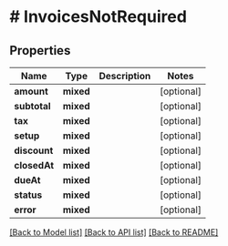 # # InvoicesNotRequired

## Properties

Name | Type | Description | Notes
------------ | ------------- | ------------- | -------------
**amount** | **mixed** |  | [optional]
**subtotal** | **mixed** |  | [optional]
**tax** | **mixed** |  | [optional]
**setup** | **mixed** |  | [optional]
**discount** | **mixed** |  | [optional]
**closedAt** | **mixed** |  | [optional]
**dueAt** | **mixed** |  | [optional]
**status** | **mixed** |  | [optional]
**error** | **mixed** |  | [optional]

[[Back to Model list]](../../README.md#models) [[Back to API list]](../../README.md#endpoints) [[Back to README]](../../README.md)
